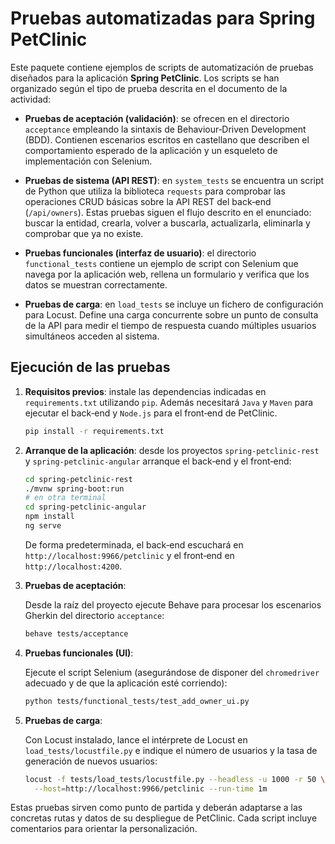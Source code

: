 # Pruebas automatizadas para Spring PetClinic

Este paquete contiene ejemplos de scripts de automatización de pruebas diseñados
para la aplicación **Spring PetClinic**. Los scripts se han organizado
según el tipo de prueba descrita en el documento de la actividad:

- **Pruebas de aceptación (validación)**: se ofrecen en el directorio
  `acceptance` empleando la sintaxis de Behaviour‑Driven Development (BDD).
  Contienen escenarios escritos en castellano que describen el comportamiento
  esperado de la aplicación y un esqueleto de implementación con Selenium.

- **Pruebas de sistema (API REST)**: en `system_tests` se encuentra
  un script de Python que utiliza la biblioteca `requests` para
  comprobar las operaciones CRUD básicas sobre la API REST del
  back‑end (`/api/owners`). Estas pruebas siguen el flujo descrito
  en el enunciado: buscar la entidad, crearla, volver a buscarla,
  actualizarla, eliminarla y comprobar que ya no existe.

- **Pruebas funcionales (interfaz de usuario)**: el directorio
  `functional_tests` contiene un ejemplo de script con Selenium que
  navega por la aplicación web, rellena un formulario y verifica que
  los datos se muestran correctamente.

- **Pruebas de carga**: en `load_tests` se incluye un fichero de
  configuración para Locust. Define una carga concurrente sobre
  un punto de consulta de la API para medir el tiempo de respuesta
  cuando múltiples usuarios simultáneos acceden al sistema.

## Ejecución de las pruebas

1. **Requisitos previos**: instale las dependencias indicadas en
   `requirements.txt` utilizando `pip`. Además necesitará
   `Java` y `Maven` para ejecutar el back‑end y `Node.js` para el
   front‑end de PetClinic.

   ```sh
   pip install -r requirements.txt
   ```

2. **Arranque de la aplicación**: desde los proyectos `spring‑petclinic‑rest`
   y `spring‑petclinic‑angular` arranque el back‑end y el front‑end:

   ```sh
   cd spring‑petclinic‑rest
   ./mvnw spring-boot:run
   # en otra terminal
   cd spring‑petclinic‑angular
   npm install
   ng serve
   ```

   De forma predeterminada, el back‑end escuchará en
   `http://localhost:9966/petclinic` y el front‑end en
   `http://localhost:4200`.

3. **Pruebas de aceptación**:

   Desde la raíz del proyecto ejecute Behave para procesar los
   escenarios Gherkin del directorio `acceptance`:

   ```sh
   behave tests/acceptance
   ```

4. **Pruebas funcionales (UI)**:

   Ejecute el script Selenium (asegurándose de disponer del
   `chromedriver` adecuado y de que la aplicación esté corriendo):

   ```sh
   python tests/functional_tests/test_add_owner_ui.py
   ```

5. **Pruebas de carga**:

   Con Locust instalado, lance el intérprete de Locust en
   `load_tests/locustfile.py` e indique el número de usuarios y la
   tasa de generación de nuevos usuarios:

   ```sh
   locust -f tests/load_tests/locustfile.py --headless -u 1000 -r 50 \
     --host=http://localhost:9966/petclinic --run-time 1m
   ```

Estas pruebas sirven como punto de partida y deberán adaptarse a las
concretas rutas y datos de su despliegue de PetClinic. Cada script
incluye comentarios para orientar la personalización.
